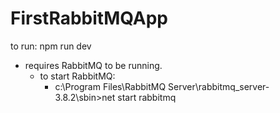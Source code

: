 # FirstRabbitMQApp
 
to run: npm run dev
  * requires RabbitMQ to be running.
    * to start RabbitMQ: 
      * c:\Program Files\RabbitMQ Server\rabbitmq_server-3.8.2\sbin>net start rabbitmq